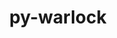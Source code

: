 ---
title: "py-warlock"
layout: cache
categories: [package, v0.23.1]
meta: {"compilers": ["gcc@=11.4.0", "gcc@=9.4.0", "oneapi@=2024.2.1"], "num_specs": 5, "num_specs_by_stack": {"e4s": 1, "e4s-neoverse-v2": 1, "e4s-neoverse_v1": 1, "e4s-oneapi": 1, "e4s-power": 1, "root": 5}, "oss": ["ubuntu20.04", "ubuntu22.04"], "platforms": ["linux"], "stacks": ["e4s", "e4s-neoverse-v2", "e4s-neoverse_v1", "e4s-oneapi", "e4s-power", "root"], "targets": ["neoverse_v1", "neoverse_v2", "ppc64le", "x86_64_v3"], "versions": ["1.3.3"]}
spec_details: [{"compiler": "gcc@=9.4.0", "hash": "gg36txrmkvrimxwmh3sqby2gohga3gmn", "os": "ubuntu20.04", "platform": "linux", "size": "-", "stacks": ["e4s-power", "root"], "tarball": "https://binaries.spack.io/v0.23.1/build_cache/linux-ubuntu20.04-ppc64le/gcc-9.4.0/py-warlock-1.3.3/linux-ubuntu20.04-ppc64le-gcc-9.4.0-py-warlock-1.3.3-gg36txrmkvrimxwmh3sqby2gohga3gmn.spack", "target": "ppc64le", "variants": ["build_system=python_pip"], "versions": ["1.3.3"]}, {"compiler": "gcc@=11.4.0", "hash": "ddjuitndlt2rm2qlnhpuojb7swjcdvez", "os": "ubuntu22.04", "platform": "linux", "size": "-", "stacks": ["e4s-neoverse_v1", "root"], "tarball": "https://binaries.spack.io/v0.23.1/build_cache/linux-ubuntu22.04-neoverse_v1/gcc-11.4.0/py-warlock-1.3.3/linux-ubuntu22.04-neoverse_v1-gcc-11.4.0-py-warlock-1.3.3-ddjuitndlt2rm2qlnhpuojb7swjcdvez.spack", "target": "neoverse_v1", "variants": ["build_system=python_pip"], "versions": ["1.3.3"]}, {"compiler": "gcc@=11.4.0", "hash": "co6lk2dcbwp5i7k3axxzzghfkfjwjimz", "os": "ubuntu22.04", "platform": "linux", "size": "-", "stacks": ["e4s-neoverse-v2", "root"], "tarball": "https://binaries.spack.io/v0.23.1/build_cache/linux-ubuntu22.04-neoverse_v2/gcc-11.4.0/py-warlock-1.3.3/linux-ubuntu22.04-neoverse_v2-gcc-11.4.0-py-warlock-1.3.3-co6lk2dcbwp5i7k3axxzzghfkfjwjimz.spack", "target": "neoverse_v2", "variants": ["build_system=python_pip"], "versions": ["1.3.3"]}, {"compiler": "gcc@=11.4.0", "hash": "ykurc22epeqfx455mk3fwwwpzjtatzrf", "os": "ubuntu22.04", "platform": "linux", "size": "-", "stacks": ["e4s", "root"], "tarball": "https://binaries.spack.io/v0.23.1/build_cache/linux-ubuntu22.04-x86_64_v3/gcc-11.4.0/py-warlock-1.3.3/linux-ubuntu22.04-x86_64_v3-gcc-11.4.0-py-warlock-1.3.3-ykurc22epeqfx455mk3fwwwpzjtatzrf.spack", "target": "x86_64_v3", "variants": ["build_system=python_pip"], "versions": ["1.3.3"]}, {"compiler": "oneapi@=2024.2.1", "hash": "x2rvmqc5rfkpk4nuhinemsypkti24nqu", "os": "ubuntu22.04", "platform": "linux", "size": "-", "stacks": ["e4s-oneapi", "root"], "tarball": "https://binaries.spack.io/v0.23.1/build_cache/linux-ubuntu22.04-x86_64_v3/oneapi-2024.2.1/py-warlock-1.3.3/linux-ubuntu22.04-x86_64_v3-oneapi-2024.2.1-py-warlock-1.3.3-x2rvmqc5rfkpk4nuhinemsypkti24nqu.spack", "target": "x86_64_v3", "variants": ["build_system=python_pip"], "versions": ["1.3.3"]}]
---